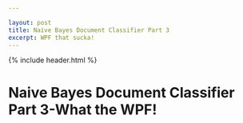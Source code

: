 ```yaml
---

layout: post
title: Naive Bayes Document Classifier Part 3
excerpt: WPF that sucka!
---
```


{% include header.html %}

# Naive Bayes Document Classifier Part 3-What the WPF! #

